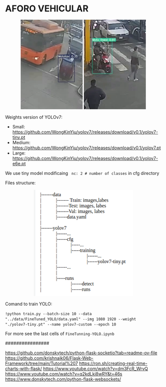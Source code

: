 # AFORO VEHICULAR

<p align="center">
  <img src="./images/moto.png" width="200" />
  <img src="./images/moto_lineal.png" width="200" /> 
</p>

Weights version of YOLOv7:
* Small: https://github.com/WongKinYiu/yolov7/releases/download/v0.1/yolov7-tiny.pt
* Medium: https://github.com/WongKinYiu/yolov7/releases/download/v0.1/yolov7.pt
* Large: https://github.com/WongKinYiu/yolov7/releases/download/v0.1/yolov7-e6e.pt

We use tiny model modificaing <code> nc: 2  # number of classes</code> in cfg directory

Files structure:
<p align="center">
<img title="a title" alt="Alt text" src="./images/structure_yolo.png">
</p>

Comand to train YOLO:

<code>!python train.py --batch-size 10 --data "../data/FineTuned_YOLO/data.yaml" --img 1080 1920 --weight "./yolov7-tiny.pt" --name yolov7-custom --epoch 10</code>

For more see the last cells of <code>FineTunning-YOLO.ipynb</code>


################

https://github.com/donskytech/python-flask-socketio?tab=readme-ov-file
https://github.com/krishnaik06/Flask-Web-Framework/tree/main/Tutorial%207
https://ron.sh/creating-real-time-charts-with-flask/
https://www.youtube.com/watch?v=dm3FcR_WrvQ
https://www.youtube.com/watch?v=q2kdLki8wRY&t=46s
https://www.donskytech.com/python-flask-websockets/